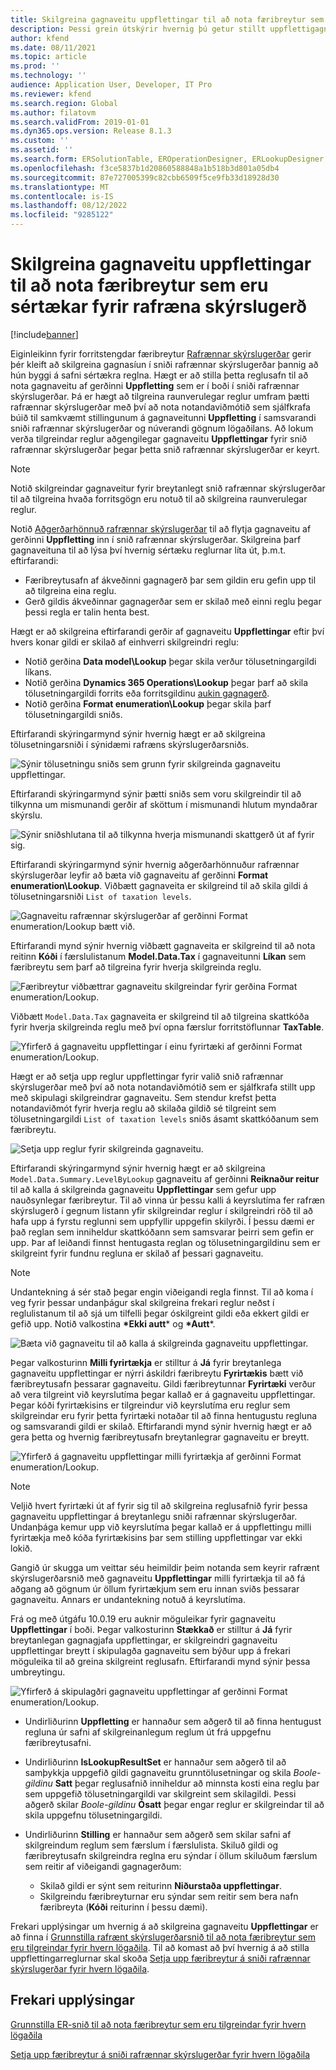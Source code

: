 ```yaml
---
title: Skilgreina gagnaveitu uppflettingar til að nota færibreytur sem eru sértækar fyrir rafræna skýrslugerð
description: Þessi grein útskýrir hvernig þú getur stillt uppflettigagnauppsprettur í rafrænum skýrslugerðum (ER) til að nota sértækar færibreytur fyrir ER forrit.
author: kfend
ms.date: 08/11/2021
ms.topic: article
ms.prod: ''
ms.technology: ''
audience: Application User, Developer, IT Pro
ms.reviewer: kfend
ms.search.region: Global
ms.author: filatovm
ms.search.validFrom: 2019-01-01
ms.dyn365.ops.version: Release 8.1.3
ms.custom: ''
ms.assetid: ''
ms.search.form: ERSolutionTable, EROperationDesigner, ERLookupDesigner, ERComponentLookupStructureEditing
ms.openlocfilehash: f3ce5837b1d20860588848a1b518b3d801a05db4
ms.sourcegitcommit: 87e727005399c82cbb6509f5ce9fb33d18928d30
ms.translationtype: MT
ms.contentlocale: is-IS
ms.lasthandoff: 08/12/2022
ms.locfileid: "9285122"
---
```

# <a name="configure-lookup-data-sources-to-use-er-application-specific-parameters"></a>Skilgreina gagnaveitu uppflettingar til að nota færibreytur sem eru sértækar fyrir rafræna skýrslugerð 

[!include[banner](../includes/banner.md)]

Eiginleikinn fyrir forritstengdar færibreytur [Rafrænnar skýrslugerðar](general-electronic-reporting.md) gerir þér kleift að skilgreina gagnasíun í sniði rafrænnar skýrslugerðar þannig að hún byggi á safni sértækra reglna. Hægt er að stilla þetta reglusafn til að nota gagnaveitu af gerðinni **Uppfletting** sem er í boði í sniði rafrænnar skýrslugerðar. Þá er hægt að tilgreina raunverulegar reglur umfram þætti rafrænnar skýrslugerðar með því að nota notandaviðmótið sem sjálfkrafa búið til samkvæmt stillingunum á gagnaveitunni **Uppfletting** í samsvarandi sniði rafrænnar skýrslugerðar og núverandi gögnum lögaðilans. Að lokum verða tilgreindar reglur aðgengilegar gagnaveitu **Uppflettingar** fyrir snið rafrænnar skýrslugerðar þegar þetta snið rafrænnar skýrslugerðar er keyrt.

> [!NOTE]
> Notið skilgreindar gagnaveitur fyrir breytanlegt snið rafrænnar skýrslugerðar til að tilgreina hvaða forritsgögn eru notuð til að skilgreina raunverulegar reglur.

Notið [Aðgerðarhönnuð rafrænnar skýrslugerðar](general-electronic-reporting.md#building-a-format-that-uses-a-data-model-as-a-base) til að flytja gagnaveitu af gerðinni **Uppfletting** inn í snið rafrænnar skýrslugerðar. Skilgreina þarf gagnaveituna til að lýsa því hvernig sértæku reglurnar líta út, þ.m.t. eftirfarandi:

   - Færibreytusafn af ákveðinni gagnagerð þar sem gildin eru gefin upp til að tilgreina eina reglu.
   - Gerð gildis ákveðinnar gagnagerðar sem er skilað með einni reglu þegar þessi regla er talin henta best.

Hægt er að skilgreina eftirfarandi gerðir af gagnaveitu **Uppflettingar** eftir því hvers konar gildi er skilað af einhverri skilgreindri reglu:

   - Notið gerðina **Data model\Lookup** þegar skila verður tölusetningargildi líkans.
   - Notið gerðina **Dynamics 365 Operations\Lookup** þegar þarf að skila tölusetningargildi forrits eða forritsgildinu [aukin gagnagerð](../extensibility/extensible-edts.md).
   - Notið gerðina **Format enumeration\Lookup** þegar skila þarf tölusetningargildi sniðs.

Eftirfarandi skýringarmynd sýnir hvernig hægt er að skilgreina tölusetningarsniði í sýnidæmi rafræns skýrslugerðarsniðs.

   ![Sýnir tölusetningu sniðs sem grunn fyrir skilgreinda gagnaveitu uppflettingar.](./media/er-lookup-data-sources-img1.gif)

Eftirfarandi skýringarmynd sýnir þætti sniðs sem voru skilgreindir til að tilkynna um mismunandi gerðir af sköttum í mismunandi hlutum myndaðrar skýrslu.

   ![Sýnir sniðshlutana til að tilkynna hverja mismunandi skattgerð út af fyrir sig.](./media/er-lookup-data-sources-img2.png)

Eftirfarandi skýringarmynd sýnir hvernig aðgerðarhönnuður rafrænnar skýrslugerðar leyfir að bæta við gagnaveitu af gerðinni **Format enumeration\Lookup**.  Viðbætt gagnaveita er skilgreind til að skila gildi á tölusetningarsniði `List of taxation levels`.

   ![Gagnaveitu rafrænnar skýrslugerðar af gerðinni Format enumeration/Lookup bætt við.](./media/er-lookup-data-sources-img3.gif)

Eftirfarandi mynd sýnir hvernig viðbætt gagnaveita er skilgreind til að nota reitinn **Kóði** í færslulistanum **Model.Data.Tax** í gagnaveitunni **Líkan** sem færibreytu sem þarf að tilgreina fyrir hverja skilgreinda reglu.

![Færibreytur viðbættrar gagnaveitu skilgreindar fyrir gerðina Format enumeration/Lookup.](./media/er-lookup-data-sources-img4.gif)

Viðbætt `Model.Data.Tax` gagnaveita er skilgreind til að tilgreina skattkóða fyrir hverja skilgreinda reglu með því opna færslur forritstöflunnar **TaxTable**.

   ![Yfirferð á gagnaveitu uppflettingar í einu fyrirtæki af gerðinni Format enumeration/Lookup.](./media/er-lookup-data-sources-img5.gif)

Hægt er að setja upp reglur uppflettingar fyrir valið snið rafrænnar skýrslugerðar með því að nota notandaviðmótið sem er sjálfkrafa stillt upp með skipulagi skilgreindrar gagnaveitu. Sem stendur krefst þetta notandaviðmót fyrir hverja reglu að skilaða gildið sé tilgreint sem tölusetningargildi `List of taxation levels` sniðs ásamt skattkóðanum sem færibreytu.

   ![Setja upp reglur fyrir skilgreinda gagnaveitu.](./media/er-lookup-data-sources-img6.gif)

Eftirfarandi skýringarmynd sýnir hvernig hægt er að skilgreina `Model.Data.Summary.LevelByLookup` gagnaveitu af gerðinni **Reiknaður reitur** til að kalla á skilgreinda gagnaveitu **Uppflettingar** sem gefur upp nauðsynlegar færibreytur. Til að vinna úr þessu kalli á keyrslutíma fer rafræn skýrslugerð í gegnum listann yfir skilgreindar reglur í skilgreindri röð til að hafa upp á fyrstu reglunni sem uppfyllir uppgefin skilyrði. Í þessu dæmi er það reglan sem inniheldur skattkóðann sem samsvarar þeirri sem gefin er upp. Þar af leiðandi finnst hentugasta reglan og tölusetningargildinu sem er skilgreint fyrir fundnu regluna er skilað af þessari gagnaveitu.

> [!NOTE]
> Undantekning á sér stað þegar engin viðeigandi regla finnst. Til að koma í veg fyrir þessar undanþágur skal skilgreina frekari reglur neðst í reglulistanum til að sjá um tilfelli þegar óskilgreint gildi eða ekkert gildi er gefið upp. Notið valkostina **\*Ekki autt**\* og **\*Autt**\*.  
>
> ![Bæta við gagnaveitu til að kalla á skilgreinda gagnaveitu uppflettingar.](./media/er-lookup-data-sources-img7.png)

Þegar valkosturinn **Milli fyrirtækja** er stilltur á **Já** fyrir breytanlega gagnaveitu uppflettingar er nýrri áskildri færibreytu **Fyrirtækis** bætt við færibreytusafn þessarar gagnaveitu. Gildi færibreytunnar **Fyrirtæki** verður að vera tilgreint við keyrslutíma þegar kallað er á gagnaveitu uppflettingar. Þegar kóði fyrirtækisins er tilgreindur við keyrslutíma eru reglur sem skilgreindar eru fyrir þetta fyrirtæki notaðar til að finna hentugustu regluna og samsvarandi gildi er skilað. Eftirfarandi mynd sýnir hvernig hægt er að gera þetta og hvernig færibreytusafn breytanlegrar gagnaveitu er breytt.

   ![Yfirferð á gagnaveitu uppflettingar milli fyrirtækja af gerðinni Format enumeration/Lookup.](./media/er-lookup-data-sources-img8.gif)

> [!NOTE]
> Veljið hvert fyrirtæki út af fyrir sig til að skilgreina reglusafnið fyrir þessa gagnaveitu uppflettingar á breytanlegu sniði rafrænnar skýrslugerðar. Undanþága kemur upp við keyrslutíma þegar kallað er á uppflettingu milli fyrirtækja með kóða fyrirtækisins þar sem stilling uppflettingar var ekki lokið.
>
> Gangið úr skugga um veittar séu heimildir þeim notanda sem keyrir rafrænt skýrslugerðarsnið með gagnaveitu **Uppflettingar** milli fyrirtækja til að fá aðgang að gögnum úr öllum fyrirtækjum sem eru innan sviðs þessarar gagnaveitu. Annars er undantekning notuð á keyrslutíma.

Frá og með útgáfu 10.0.19 eru auknir möguleikar fyrir gagnaveitu **Uppflettingar** í boði. Þegar valkosturinn **Stækkað** er stilltur á **Já** fyrir breytanlegan gagnagjafa uppflettingar, er skilgreindri gagnaveitu uppflettingar breytt í skipulagða gagnaveitu sem býður upp á frekari möguleika til að greina skilgreint reglusafn. Eftirfarandi mynd sýnir þessa umbreytingu.

   ![Yfirferð á skipulagðri gagnaveitu uppflettingar af gerðinni Format enumeration/Lookup.](./media/er-lookup-data-sources-img9.gif)

- Undirliðurinn **Uppfletting** er hannaður sem aðgerð til að finna hentugust regluna úr safni af skilgreinanlegum reglum út frá uppgefnu færibreytusafni.
- Undirliðurinn **IsLookupResultSet** er hannaður sem aðgerð til að samþykkja uppgefið gildi gagnaveitu grunntölusetningar og skila *Boole-gildinu* **Satt** þegar reglusafnið inniheldur að minnsta kosti eina reglu þar sem uppgefið tölusetningargildi var skilgreint sem skilagildi. Þessi aðgerð skilar *Boole-gildinu* **Ósatt** þegar engar reglur er skilgreindar til að skila uppgefnu tölusetningargildi.
- Undirliðurinn **Stilling** er hannaður sem aðgerð sem skilar safni af skilgreindum reglum sem færslum í færslulista. Skiluð gildi og færibreytusafn skilgreindra reglna eru sýndar í öllum skiluðum færslum sem reitir af viðeigandi gagnagerðum:

    - Skilað gildi er sýnt sem reiturinn **Niðurstaða uppflettingar**.
    - Skilgreindu færibreyturnar eru sýndar sem reitir sem bera nafn færibreyta (**Kóði** reiturinn í þessu dæmi).

Frekari upplýsingar um hvernig á að skilgreina gagnaveitu **Uppflettingar** er að finna í [Grunnstilla rafrænt skýrslugerðarsnið til að nota færibreytur sem eru tilgreindar fyrir hvern lögaðila](er-app-specific-parameters-configure-format.md). Til að komast að því hvernig á að stilla uppflettingarreglurnar skal skoða [Setja upp færibreytur á sniði rafrænnar skýrslugerðar fyrir hvern lögaðila](er-app-specific-parameters-set-up.md).

## <a name="additional-resources"></a>Frekari upplýsingar

[Grunnstilla ER-snið til að nota færibreytur sem eru tilgreindar fyrir hvern lögaðila](er-app-specific-parameters-configure-format.md)

[Setja upp færibreytur á sniði rafrænnar skýrslugerðar fyrir hvern lögaðila](er-app-specific-parameters-set-up.md)

